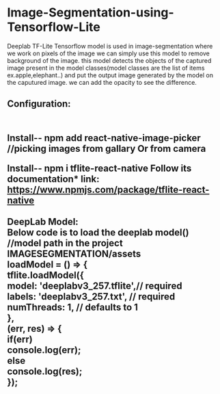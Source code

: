 # Image-Segmentation-using-Tensorflow-Lite


Deeplab TF-Lite Tensorflow model is used in image-segmentation where we work on pixels of the image
we can simply use this model to remove background of the image. this model detects the objects of the captured image
present in the model classes(model classes are the list of items ex.apple,elephant..) and put the output image generated by the model on the caputured image.
we can add the opacity to see the difference.

<h2>Configuration:<h2/> <br>
Install-- npm add react-native-image-picker //picking images from gallary Or from camera

Install-- npm i tflite-react-native Follow its documentation* link: https://www.npmjs.com/package/tflite-react-native
<br/>
<br/>DeepLab Model:
<br/>Below code is to load the deeplab model() //model path in the project IMAGESEGMENTATION/assets
  <br/> loadModel = () => { <br/>
    tflite.loadModel({    <br/>
      model: 'deeplabv3_257.tflite',// required<br/>
      labels: 'deeplabv3_257.txt',  // required <br/>
      numThreads: 1,                              // defaults to 1  <br/>
    },  <br/>
    (err, res) => {  <br/>
      if(err)        <br/>
        console.log(err); <br/>
      else                <br/>
        console.log(res); <br/>
    });
<br/>
